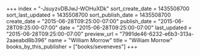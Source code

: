 +++
index = "-JsuyzvDBJwJ-WOHuXDk"
sort_create_date = 1435508700
sort_last_updated = 1435508700
sort_publish_date = 1435508700
create_date = "2015-06-28T09:25:00-07:00"
publish_date = "2015-06-28T09:25:00-07:00"
date = "2015-06-28T09:25:00-07:00"
last_updated = "2015-06-28T09:25:00-07:00"
preview_url = "7991de46-6232-e6b3-313a-2aaeabd8b396"
name = "William Morrow"
title = "William Morrow"
books_by_this_publisher = ["books/seveneves"]
+++
